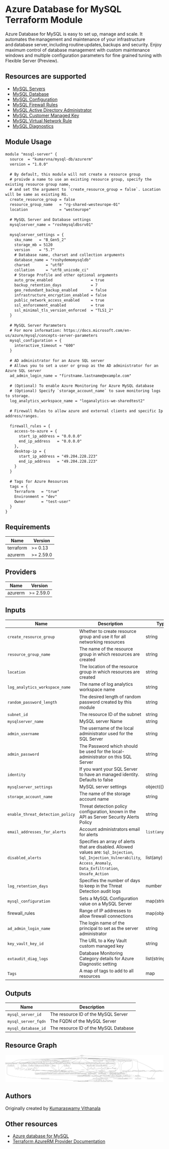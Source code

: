 # Azure Database for MySQL Terraform Module

Azure Database for MySQL is easy to set up, manage and scale. It automates the management and maintenance of your infrastructure and database server, including routine updates, backups and security. Enjoy maximum control of database management with custom maintenance windows and multiple configuration parameters for fine grained tuning with Flexible Server (Preview).

## Resources are supported

* [MySQL Servers](https://registry.terraform.io/providers/hashicorp/azurerm/latest/docs/resources/mysql_server)
* [MySQL Database](https://registry.terraform.io/providers/hashicorp/azurerm/latest/docs/resources/mysql_database)
* [MySQL Configuration](https://registry.terraform.io/providers/hashicorp/azurerm/latest/docs/resources/mysql_configuration)
* [MySQL Firewall Rules](https://registry.terraform.io/providers/hashicorp/azurerm/latest/docs/resources/mysql_firewall_rule)
* [MySQL Active Directory Administrator](https://registry.terraform.io/providers/hashicorp/azurerm/latest/docs/resources/mysql_active_directory_administrator)
* [MySQL Customer Managed Key](https://registry.terraform.io/providers/hashicorp/azurerm/latest/docs/resources/mysql_server_key)
* [MySQL Virtual Network Rule](https://registry.terraform.io/providers/hashicorp/azurerm/latest/docs/resources/mysql_virtual_network_rule)
* [MySQL Diagnostics](https://docs.microsoft.com/en-us/azure/azure-sql/database/metrics-diagnostic-telemetry-logging-streaming-export-configure?tabs=azure-portal)

## Module Usage

```hcl
module "mssql-server" {
  source  = "kumarvna/mysql-db/azurerm"
  version = "1.0.0"

  # By default, this module will not create a resource group
  # proivde a name to use an existing resource group, specify the existing resource group name,
  # and set the argument to `create_resource_group = false`. Location will be same as existing RG.
  create_resource_group = false
  resource_group_name   = "rg-shared-westeurope-01"
  location              = "westeurope"

  # MySQL Server and Database settings
  mysqlserver_name = "roshmysqldbsrv01"

  mysqlserver_settings = {
    sku_name   = "B_Gen5_2"
    storage_mb = 5120
    version    = "5.7"
    # Database name, charset and collection arguments  
    database_name = "roshydemomysqldb"
    charset       = "utf8"
    collation     = "utf8_unicode_ci"
    # Storage Profile and other optional arguments
    auto_grow_enabled                 = true
    backup_retention_days             = 7
    geo_redundant_backup_enabled      = false
    infrastructure_encryption_enabled = false
    public_network_access_enabled     = true
    ssl_enforcement_enabled           = true
    ssl_minimal_tls_version_enforced  = "TLS1_2"
  }

  # MySQL Server Parameters
  # For more information: https://docs.microsoft.com/en-us/azure/mysql/concepts-server-parameters
  mysql_configuration = {
    interactive_timeout = "600"
  }

  # AD administrator for an Azure SQL server
  # Allows you to set a user or group as the AD administrator for an Azure SQL server
  ad_admin_login_name = "firstname.lastname@example.com"

  # (Optional) To enable Azure Monitoring for Azure MySQL database
  # (Optional) Specify `storage_account_name` to save monitoring logs to storage. 
  log_analytics_workspace_name = "loganalytics-we-sharedtest2"

  # Firewall Rules to allow azure and external clients and specific Ip address/ranges. 

  firewall_rules = {
    access-to-azure = {
      start_ip_address = "0.0.0.0"
      end_ip_address   = "0.0.0.0"
    },
    desktop-ip = {
      start_ip_address = "49.204.228.223"
      end_ip_address   = "49.204.228.223"
    }
  }

  # Tags for Azure Resources
  tags = {
    Terraform   = "true"
    Environment = "dev"
    Owner       = "test-user"
  }
}
```

## Requirements

| Name      | Version   |
| --------- | --------- |
| terraform | >= 0.13   |
| azurerm   | >= 2.59.0 |

## Providers

| Name    | Version   |
| ------- | --------- |
| azurerm | >= 2.59.0 |

## Inputs

| Name | Description | Type | Default |
|--|--|--|--|
`create_resource_group` | Whether to create resource group and use it for all networking resources | string | `"false"`
`resource_group_name` | The name of the resource group in which resources are created | string | `""`
`location` | The location of the resource group in which resources are created | string | `""`
`log_analytics_workspace_name`|The name of log analytics workspace name|string|`null`
`random_password_length`|The desired length of random password created by this module|string|`24`
`subnet_id`|The resource ID of the subnet|string|`null`
`mysqlserver_name`|MySQL server Name|string|`""`
`admin_username`|The username of the local administrator used for the SQL Server|string|`"sqladmin"`
`admin_password`|The Password which should be used for the local-administrator on this SQL Server|string|`null`
`identity`|If you want your SQL Server to have an managed identity. Defaults to false|string|`false`
`mysqlserver_settings`|MySQL server settings|object({})|`{}`
`storage_account_name`|The name of the storage account name|string|`null`
`enable_threat_detection_policy`|Threat detection policy configuration, known in the API as Server Security Alerts Policy|string|`false`
`email_addresses_for_alerts`|Account administrators email for alerts|`list(any)`|`""`
`disabled_alerts`|Specifies an array of alerts that are disabled. Allowed values are: `Sql_Injection`, `Sql_Injection_Vulnerability`, `Access_Anomaly`, `Data_Exfiltration`, `Unsafe_Action`|list(any)|`[]`
`log_retention_days`|Specifies the number of days to keep in the Threat Detection audit logs|number|`30`
`mysql_configuration`|Sets a MySQL Configuration value on a MySQL Server|map(string)|`{}`
firewall_rules|Range of IP addresses to allow firewall connections|map(object({}))|`null`
`ad_admin_login_name`|The login name of the principal to set as the server administrator|string|`null`
`key_vault_key_id`|The URL to a Key Vault custom managed key|string|`null`
`extaudit_diag_logs`|Database Monitoring Category details for Azure Diagnostic setting|list(string)|`["MySqlSlowLogs", "MySqlAuditLogs"]`
`Tags` | A map of tags to add to all resources | map | `{}`

## Outputs

| Name | Description |
|--|--|
`mysql_server_id`|The resource ID of the MySQL Server
`mysql_server_fqdn`|The FQDN of the MySQL Server
`mysql_database_id`|The resource ID of the MySQL Database

## Resource Graph

![Resource Graph](graph.png)

## Authors

Originally created by [Kumaraswamy Vithanala](mailto:kumarvna@gmail.com)

## Other resources

* [Azure database for MySQL](https://docs.microsoft.com/en-us/azure/mysql/)
* [Terraform AzureRM Provider Documentation](https://www.terraform.io/docs/providers/azurerm/index.html)
